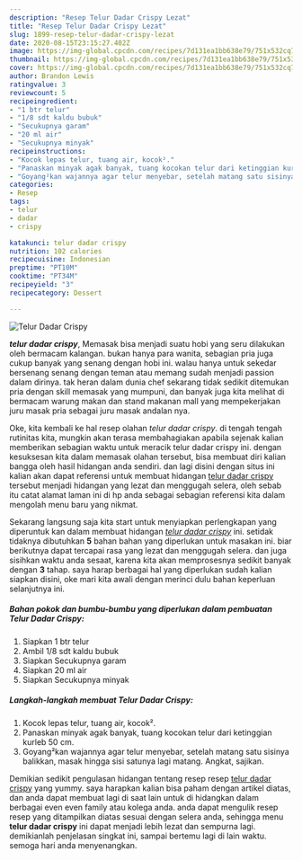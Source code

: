 ```yaml
---
description: "Resep Telur Dadar Crispy Lezat"
title: "Resep Telur Dadar Crispy Lezat"
slug: 1899-resep-telur-dadar-crispy-lezat
date: 2020-08-15T23:15:27.402Z
image: https://img-global.cpcdn.com/recipes/7d131ea1bb638e79/751x532cq70/telur-dadar-crispy-foto-resep-utama.jpg
thumbnail: https://img-global.cpcdn.com/recipes/7d131ea1bb638e79/751x532cq70/telur-dadar-crispy-foto-resep-utama.jpg
cover: https://img-global.cpcdn.com/recipes/7d131ea1bb638e79/751x532cq70/telur-dadar-crispy-foto-resep-utama.jpg
author: Brandon Lewis
ratingvalue: 3
reviewcount: 5
recipeingredient:
- "1 btr telur"
- "1/8 sdt kaldu bubuk"
- "Secukupnya garam"
- "20 ml air"
- "Secukupnya minyak"
recipeinstructions:
- "Kocok lepas telur, tuang air, kocok²."
- "Panaskan minyak agak banyak, tuang kocokan telur dari ketinggian kurleb 50 cm."
- "Goyang²kan wajannya agar telur menyebar, setelah matang satu sisinya balikkan, masak hingga sisi satunya lagi matang. Angkat, sajikan."
categories:
- Resep
tags:
- telur
- dadar
- crispy

katakunci: telur dadar crispy 
nutrition: 102 calories
recipecuisine: Indonesian
preptime: "PT10M"
cooktime: "PT34M"
recipeyield: "3"
recipecategory: Dessert

---
```



![Telur Dadar Crispy](https://img-global.cpcdn.com/recipes/7d131ea1bb638e79/751x532cq70/telur-dadar-crispy-foto-resep-utama.jpg)

<b><i>telur dadar crispy</i></b>, Memasak bisa menjadi suatu hobi yang seru dilakukan oleh bermacam kalangan. bukan hanya para wanita, sebagian pria juga cukup banyak yang senang dengan hobi ini. walau hanya untuk sekedar bersenang senang dengan teman atau memang sudah menjadi passion dalam dirinya. tak heran dalam dunia chef sekarang tidak sedikit ditemukan pria dengan skill memasak yang mumpuni, dan banyak juga kita melihat di bermacam warung makan dan stand makanan mall yang mempekerjakan juru masak pria sebagai juru masak andalan nya.



Oke, kita kembali ke hal resep olahan <i>telur dadar crispy</i>. di tengah tengah rutinitas kita, mungkin akan terasa membahagiakan apabila sejenak kalian memberikan sebagian waktu untuk meracik telur dadar crispy ini. dengan kesuksesan kita dalam memasak olahan tersebut, bisa membuat diri kalian bangga oleh hasil hidangan anda sendiri. dan lagi disini dengan situs ini kalian akan dapat referensi untuk membuat hidangan <u>telur dadar crispy</u> tersebut menjadi hidangan yang lezat dan menggugah selera, oleh sebab itu catat alamat laman ini di hp anda sebagai sebagian referensi kita dalam mengolah menu baru yang nikmat.


Sekarang langsung saja kita start untuk menyiapkan perlengkapan yang diperuntuk kan dalam membuat hidangan <u><i>telur dadar crispy</i></u> ini. setidak tidaknya dibutuhkan <b>5</b> bahan bahan yang diperlukan untuk masakan ini. biar berikutnya dapat tercapai rasa yang lezat dan menggugah selera. dan juga sisihkan waktu anda sesaat, karena kita akan memprosesnya sedikit banyak dengan <b>3</b> tahap. saya harap berbagai hal yang diperlukan sudah kalian siapkan disini, oke mari kita awali dengan merinci dulu bahan keperluan selanjutnya ini.

<!--inarticleads1-->

##### Bahan pokok dan bumbu-bumbu yang diperlukan dalam pembuatan Telur Dadar Crispy:

1. Siapkan 1 btr telur
1. Ambil 1/8 sdt kaldu bubuk
1. Siapkan Secukupnya garam
1. Siapkan 20 ml air
1. Siapkan Secukupnya minyak




<!--inarticleads2-->

##### Langkah-langkah membuat Telur Dadar Crispy:

1. Kocok lepas telur, tuang air, kocok².
1. Panaskan minyak agak banyak, tuang kocokan telur dari ketinggian kurleb 50 cm.
1. Goyang²kan wajannya agar telur menyebar, setelah matang satu sisinya balikkan, masak hingga sisi satunya lagi matang. Angkat, sajikan.




Demikian sedikit pengulasan hidangan tentang resep resep <u>telur dadar crispy</u> yang yummy. saya harapkan kalian bisa paham dengan artikel diatas, dan anda dapat membuat lagi di saat lain untuk di hidangkan dalam berbagai even even family atau kolega anda. anda dapat mengulik resep resep yang ditampilkan diatas sesuai dengan selera anda, sehingga menu <b>telur dadar crispy</b> ini dapat menjadi lebih lezat dan sempurna lagi. demikianlah penjelasan singkat ini, sampai bertemu lagi di lain waktu. semoga hari anda menyenangkan.
